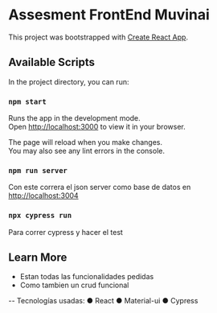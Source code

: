 # Assesment FrontEnd Muvinai

This project was bootstrapped with [Create React App](https://github.com/facebook/create-react-app).

## Available Scripts

In the project directory, you can run:

### `npm start`

Runs the app in the development mode.\
Open [http://localhost:3000](http://localhost:3000) to view it in your browser.

The page will reload when you make changes.\
You may also see any lint errors in the console.

### `npm run server`

Con este correra el json server como base de datos en [http://localhost:3004](http://localhost:3004)

### `npx cypress run`

Para correr cypress y hacer el test

## Learn More

- Estan todas las funcionalidades pedidas
- Como tambien un crud funcional

-- Tecnologías usadas:
● React
● Material-ui
● Cypress
